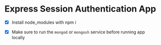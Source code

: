 # Express Session Authentication App

- [x] Install node_modules with npm i
- [x] Make sure to run the `mongod` or `mongosh` service before running app locally

